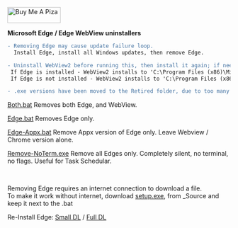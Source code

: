 <a href="https://www.buymeacoffee.com/wic8pmtmys" target="_blank"><img src="https://cdn.buymeacoffee.com/buttons/v2/default-blue.png" alt="Buy Me A Piza" height="36" width="120"></a>


**Microsoft Edge / Edge WebView uninstallers**
```diff
- Removing Edge may cause update failure loop. 
  Install Edge, install all Windows updates, then remove Edge. 

- Uninstall WebView2 before running this, then install it again; if needed
 If Edge is installed - WebView2 installs to 'C:\Program Files (x86)\Microsoft\Edge'
 If Edge is not installed - WebView2 installs to 'C:\Program Files (x86)\Microsoft\EdgeWebView'

- .exe versions have been moved to the Retired folder, due to too many complaints of false positives          
```

[Both.bat](https://github.com/ShadowWhisperer/Remove-MS-Edge/blob/main/Bath.bat?raw=true) Removes both Edge, and WebView.

[Edge.bat](https://github.com/ShadowWhisperer/Remove-MS-Edge/blob/main/Edge.bat?raw=true) Removes Edge only.

[Edge-Appx.bat](https://github.com/ShadowWhisperer/Remove-MS-Edge/blob/main/Edge-Appx.bat?raw=true) Remove Appx version of Edge only. Leave Webview / Chrome version alone.  

[Remove-NoTerm.exe](https://github.com/ShadowWhisperer/Remove-MS-Edge/blob/main/Remove-NoTerm.exe?raw=true) Remove all Edges only. Completely silent, no terminal, no flags. Useful for Task Schedular.  

<br>

Removing Edge requires an internet connection to download a file.  
To make it work without internet, download [setup.exe](https://github.com/ShadowWhisperer/Remove-MS-Edge/blob/main/_Source/setup.exe?raw=true), from _Source and keep it next to the .bat

Re-Install Edge: [Small DL](https://www.microsoft.com/en-us/edge/download?form=MA13FJ)  /  [Full DL](https://www.microsoft.com/en-us/edge/business/download?form=MA13FJ)  

